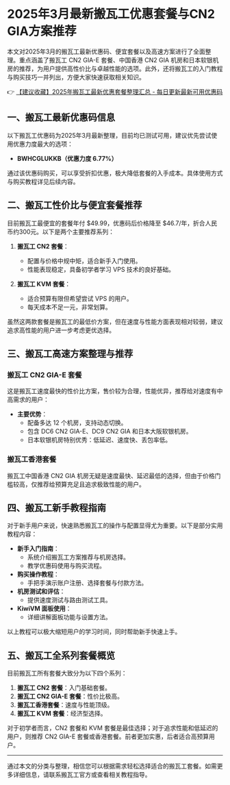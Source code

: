 # 2025年3月最新搬瓦工优惠套餐与CN2 GIA方案推荐

本文对2025年3月的搬瓦工最新优惠码、便宜套餐以及高速方案进行了全面整理。重点涵盖了搬瓦工 CN2 GIA-E 套餐、中国香港 CN2 GIA 机房和日本软银机房的推荐，为用户提供高性价比与卓越性能的选项。此外，还将搬瓦工的入门教程与购买技巧一并列出，方便大家快速获取相关知识。

👉 [【建议收藏】2025年搬瓦工最新优惠套餐整理汇总 - 每日更新最新可用优惠码](https://bit.ly/banwagon)

## 一、搬瓦工最新优惠码信息

以下搬瓦工优惠码为2025年3月最新整理，目前均已测试可用，建议优先尝试使用优惠力度最大的选项：

- **BWHCGLUKKB（优惠力度 6.77%）**

通过该优惠码购买，可以享受折扣优惠，极大降低套餐的入手成本。具体使用方式与购买教程详见后续内容。

## 二、搬瓦工性价比与便宜套餐推荐

目前搬瓦工最便宜的套餐年付 $49.99，优惠码后价格降至 $46.7/年，折合人民币约300元。以下是两个主要推荐系列：

1. **搬瓦工 CN2 套餐**：
   - 配置与价格中规中矩，适合新手入门使用。
   - 性能表现稳定，具备初学者学习 VPS 技术的良好基础。

2. **搬瓦工 KVM 套餐**：
   - 适合预算有限但希望尝试 VPS 的用户。
   - 每天成本不足一元，非常划算。

虽然这两款套餐是搬瓦工的最低价方案，但在速度与性能方面表现相对较弱，建议追求高性能的用户进一步考虑更优选择。

## 三、搬瓦工高速方案整理与推荐

### 搬瓦工 CN2 GIA-E 套餐
这是搬瓦工速度最快的性价比方案，售价较为合理，性能优异，推荐给对速度有中高需求的用户：
- **主要优势**：
  - 配备多达 12 个机房，支持动态切换。
  - 包含 DC6 CN2 GIA-E、DC9 CN2 GIA 和日本大阪软银机房。
  - 日本软银机房特别优秀：低延迟、速度快、丢包率低。

### 搬瓦工香港套餐
搬瓦工中国香港 CN2 GIA 机房无疑是速度最快、延迟最低的选择，但由于价格门槛较高，仅推荐给预算充足且追求极致性能的用户。

## 四、搬瓦工新手教程指南

对于新手用户来说，快速熟悉搬瓦工的操作与配置显得尤为重要。以下是部分实用教程内容：

- **新手入门指南**：
  - 系统介绍搬瓦工方案推荐与机房选择。
  - 教学优惠码使用与购买流程。
- **购买操作教程**：
  - 手把手演示账户注册、选择套餐与付款方法。
- **机房测试和评估**：
  - 提供速度测试与路由测试工具。
- **KiwiVM 面板使用**：
  - 详细讲解面板功能与设置方法。

以上教程可以极大缩短用户的学习时间，同时帮助新手快速上手。

## 五、搬瓦工全系列套餐概览

目前搬瓦工所有套餐大致分为以下四个系列：
1. **搬瓦工 CN2 套餐**：入门基础套餐。
2. **搬瓦工 CN2 GIA-E 套餐**：性价比极高。
3. **搬瓦工香港套餐**：速度与性能顶级。
4. **搬瓦工 KVM 套餐**：经济型选择。

对于初学者而言，CN2 套餐和 KVM 套餐是最佳选择；对于追求性能和低延迟的用户，则推荐 CN2 GIA-E 套餐或香港套餐。前者更加实惠，后者适合高预算用户。

---
通过本文的分类与整理，相信您可以根据需求轻松选择适合的搬瓦工套餐。如需更多详细信息，请联系搬瓦工官方或查看相关教程指导。